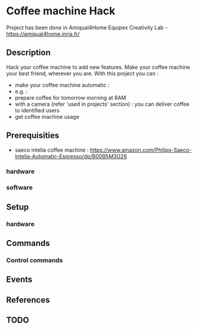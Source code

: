 # Coffee machine Hack

Project has been done in Amiqual4Home Equipex Creativity Lab - https://amiqual4home.inria.fr/

## Description
Hack your coffee machine to add new features.
Make your coffee machine your best friend, wherever you are. With this project you can :
 * make your coffee machine automatic : 
  * e.g. : 
   * prepare coffee for tomorrow morning at 8AM
   * with a camera (refer 'used in projects' section) : you can deliver coffee to identified users 
 * get coffee machine usage

## Prerequisities
 * saeco intelia coffee machine : https://www.amazon.com/Philips-Saeco-Intelia-Automatic-Espresso/dp/B00B5M3G26
### hardware

### software 

## Setup

### hardware 

## Commands

### Control commands

## Events
 

## References


## TODO